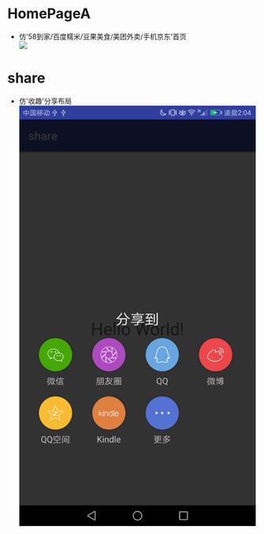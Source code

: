 # HomePageA
 - 仿'58到家/百度糯米/豆果美食/美团外卖/手机京东'首页  
 ![](/Resource/HomePageA/homepagea.gif)

# share
 - 仿'收趣'分享布局
 ![](/Resource/share/Screenshot_20180918-020435.png)